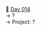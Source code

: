 :date: [Day 014](https://github.com/fernandocucci/100DaysOfPython/tree/main/Day%20014)  
-> ?<br/>
-> Project: ?
